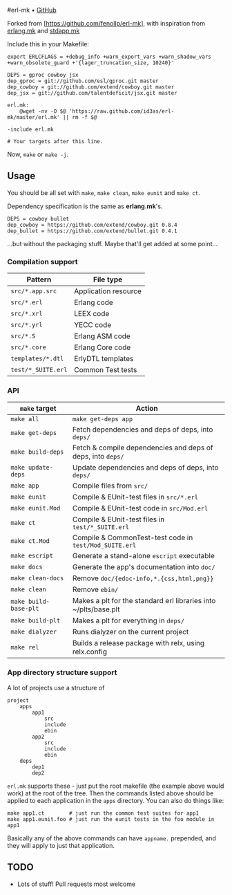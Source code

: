 #erl-mk • [GitHub](//github.com/id3as/erl-mk)

Forked from [https://github.com/fenollp/erl-mk], with inspiration from [erlang.mk](https://github.com/extend/erlang.mk) and [stdapp.mk](https://github.com/richcarl/stdapp.mk)


Include this in your Makefile:
```make
export ERLCFLAGS = +debug_info +warn_export_vars +warn_shadow_vars +warn_obsolete_guard +'{lager_truncation_size, 10240}' 

DEPS = gproc cowboy jsx
dep_gproc = git://github.com/esl/gproc.git master
dep_cowboy = git://github.com/extend/cowboy.git master
dep_jsx = git://github.com/talentdeficit/jsx.git master

erl.mk:
	@wget -nv -O $@ 'https://raw.github.com/id3as/erl-mk/master/erl.mk' || rm -f $@

-include erl.mk

# Your targets after this line.
```

Now, `make` or `make -j`.

## Usage
You should be all set with `make`, `make clean`, `make eunit` and `make ct`.

Dependency specification is the same as **erlang.mk**'s.
```make
DEPS = cowboy bullet
dep_cowboy = https://github.com/extend/cowboy.git 0.8.4
dep_bullet = https://github.com/extend/bullet.git 0.4.1
```
…but without the packaging stuff.  Maybe that'll get added at some point...

### Compilation support
| Pattern            | File type            |
| ------------------ | -------------------- |
| `src/*.app.src`    | Application resource |
| `src/*.erl`        | Erlang code          |
| `src/*.xrl`        | LEEX code            |
| `src/*.yrl`        | YECC code            |
| `src/*.S`          | Erlang ASM code      |
| `src/*.core`       | Erlang Core code     |
| `templates/*.dtl`  | ErlyDTL templates    |
| `test/*_SUITE.erl` | Common Test tests    |

### API
| `make` target         | Action                                                          |
| --------------------- | --------------------------------------------------------------- |
| `make all`            | `make get-deps app`                                             |
| `make get-deps`       | Fetch dependencies and deps of deps, into `deps/`               |
| `make build-deps`     | Fetch & compile dependencies and deps of deps, into `deps/`     |
| `make update-deps`    | Update dependencies and deps of deps, into `deps/`              |
| `make app`            | Compile files from `src/` | `templates/`                        |
| `make eunit`          | Compile & EUnit-test files in `src/*.erl`                       |
| `make eunit.Mod`      | Compile & EUnit-test code in `src/Mod.erl`                      |
| `make ct`             | Compile & EUnit-test files in `test/*_SUITE.erl`                |
| `make ct.Mod`         | Compile & CommonTest-test code in `test/Mod_SUITE.erl`          |
| `make escript`        | Generate a stand-alone `escript` executable                     |
| `make docs`           | Generate the app's documentation into `doc/`                    |
| `make clean-docs`     | Remove `doc/{edoc-info,*.{css,html,png}}`                       |
| `make clean`          | Remove `ebin/`                                                  |
| `make build-base-plt` | Makes a plt for the standard erl libraries into ~/plts/base.plt |
| `make build-plt`      | Makes a plt for everything in `deps/`                           |
| `make dialyzer`       | Runs dialyzer on the current project                            |
| `make rel`            | Builds a release package with relx, using relx.config           |

### App directory structure support
A lot of projects use a structure of

```
project
	apps
		app1
			src
			include
			ebin
		app2
			src
			include
			ebin
	deps
		dep1
		dep2
```

`erl.mk` supports these - just put the root makefile (the example above would work) at the root of the tree.  Then the commands listed above should be applied to each application in the `apps` directory.  You can also do things like:

```
make app1.ct		# just run the common test suites for app1
make app1.eunit.foo	# just run the eunit tests in the foo module in app1
```

Basically any of the above commands can have ```appname.``` prepended, and they will apply to just that application.

## TODO
* Lots of stuff!  Pull requests most welcome
